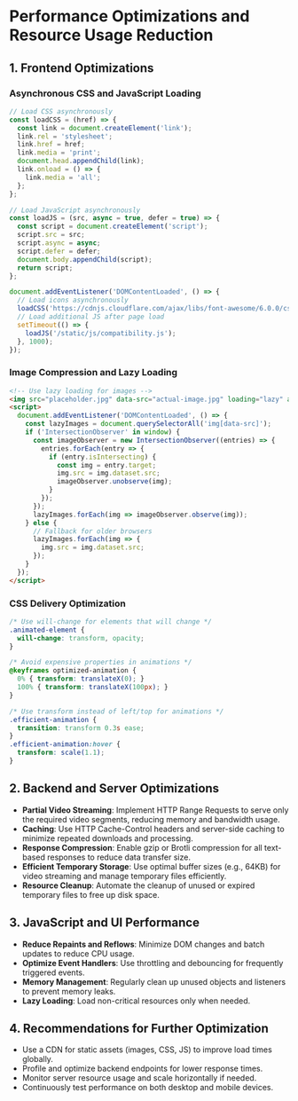 # Performance Optimizations and Resource Usage Reduction

## 1. Frontend Optimizations

### Asynchronous CSS and JavaScript Loading
```javascript
// Load CSS asynchronously
const loadCSS = (href) => {
  const link = document.createElement('link');
  link.rel = 'stylesheet';
  link.href = href;
  link.media = 'print';
  document.head.appendChild(link);
  link.onload = () => {
    link.media = 'all';
  };
};

// Load JavaScript asynchronously
const loadJS = (src, async = true, defer = true) => {
  const script = document.createElement('script');
  script.src = src;
  script.async = async;
  script.defer = defer;
  document.body.appendChild(script);
  return script;
};

document.addEventListener('DOMContentLoaded', () => {
  // Load icons asynchronously
  loadCSS('https://cdnjs.cloudflare.com/ajax/libs/font-awesome/6.0.0/css/all.min.css');
  // Load additional JS after page load
  setTimeout(() => {
    loadJS('/static/js/compatibility.js');
  }, 1000);
});
```

### Image Compression and Lazy Loading
```html
<!-- Use lazy loading for images -->
<img src="placeholder.jpg" data-src="actual-image.jpg" loading="lazy" alt="Image description" />
<script>
  document.addEventListener('DOMContentLoaded', () => {
    const lazyImages = document.querySelectorAll('img[data-src]');
    if ('IntersectionObserver' in window) {
      const imageObserver = new IntersectionObserver((entries) => {
        entries.forEach(entry => {
          if (entry.isIntersecting) {
            const img = entry.target;
            img.src = img.dataset.src;
            imageObserver.unobserve(img);
          }
        });
      });
      lazyImages.forEach(img => imageObserver.observe(img));
    } else {
      // Fallback for older browsers
      lazyImages.forEach(img => {
        img.src = img.dataset.src;
      });
    }
  });
</script>
```

### CSS Delivery Optimization
```css
/* Use will-change for elements that will change */
.animated-element {
  will-change: transform, opacity;
}

/* Avoid expensive properties in animations */
@keyframes optimized-animation {
  0% { transform: translateX(0); }
  100% { transform: translateX(100px); }
}

/* Use transform instead of left/top for animations */
.efficient-animation {
  transition: transform 0.3s ease;
}
.efficient-animation:hover {
  transform: scale(1.1);
}
```

## 2. Backend and Server Optimizations

- **Partial Video Streaming**: Implement HTTP Range Requests to serve only the required video segments, reducing memory and bandwidth usage.
- **Caching**: Use HTTP Cache-Control headers and server-side caching to minimize repeated downloads and processing.
- **Response Compression**: Enable gzip or Brotli compression for all text-based responses to reduce data transfer size.
- **Efficient Temporary Storage**: Use optimal buffer sizes (e.g., 64KB) for video streaming and manage temporary files efficiently.
- **Resource Cleanup**: Automate the cleanup of unused or expired temporary files to free up disk space.

## 3. JavaScript and UI Performance

- **Reduce Repaints and Reflows**: Minimize DOM changes and batch updates to reduce CPU usage.
- **Optimize Event Handlers**: Use throttling and debouncing for frequently triggered events.
- **Memory Management**: Regularly clean up unused objects and listeners to prevent memory leaks.
- **Lazy Loading**: Load non-critical resources only when needed.

## 4. Recommendations for Further Optimization

- Use a CDN for static assets (images, CSS, JS) to improve load times globally.
- Profile and optimize backend endpoints for lower response times.
- Monitor server resource usage and scale horizontally if needed.
- Continuously test performance on both desktop and mobile devices.
